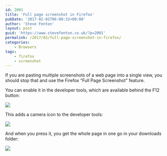 ```yaml
---
id: 2001
title: 'Full page screenshot in Firefox'
pubDate: '2017-02-01T06:00:32+00:00'
author: 'Steve Fenton'
layout: post
guid: 'https://www.stevefenton.co.uk/?p=2001'
permalink: /2017/02/full-page-screenshot-in-firefox/
categories:
    - Browsers
tags:
    - firefox
    - screenshot
---
```


If you are pasting multiple screenshots of a web page into a single view, you should stop that and use the Firefox “Full Page Screenshot” feature.

You can enable it in the developer tools, which are available behind the F12 button:

![](https://www.stevefenton.co.uk/wp-content/uploads/2017/01/screenshot-settings.png)

This adds a camera icon to the developer tools:

![](https://www.stevefenton.co.uk/wp-content/uploads/2017/01/screenshot-icon.png)

And when you press it, you get the whole page in one go in your downloads folder:

![](https://www.stevefenton.co.uk/wp-content/uploads/2017/01/screenshot-fullpage.png)